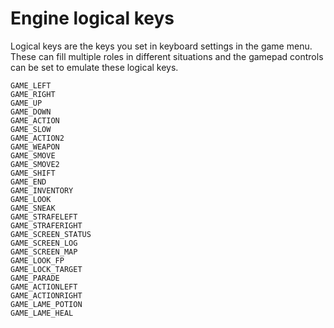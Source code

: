 # Engine logical keys
Logical keys are the keys you set in keyboard settings in the game menu. These can fill multiple roles in different situations and the gamepad controls can be set to emulate these logical keys.
```
GAME_LEFT
GAME_RIGHT
GAME_UP
GAME_DOWN
GAME_ACTION
GAME_SLOW
GAME_ACTION2
GAME_WEAPON
GAME_SMOVE
GAME_SMOVE2
GAME_SHIFT
GAME_END
GAME_INVENTORY
GAME_LOOK
GAME_SNEAK
GAME_STRAFELEFT
GAME_STRAFERIGHT
GAME_SCREEN_STATUS
GAME_SCREEN_LOG
GAME_SCREEN_MAP
GAME_LOOK_FP
GAME_LOCK_TARGET
GAME_PARADE
GAME_ACTIONLEFT
GAME_ACTIONRIGHT
GAME_LAME_POTION
GAME_LAME_HEAL
```